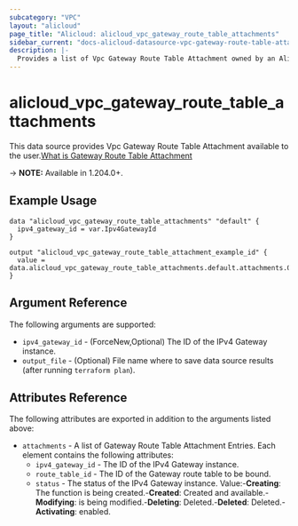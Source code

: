 ```yaml
---
subcategory: "VPC"
layout: "alicloud"
page_title: "Alicloud: alicloud_vpc_gateway_route_table_attachments"
sidebar_current: "docs-alicloud-datasource-vpc-gateway-route-table-attachments"
description: |-
  Provides a list of Vpc Gateway Route Table Attachment owned by an Alibaba Cloud account.
---
```


# alicloud_vpc_gateway_route_table_attachments

This data source provides Vpc Gateway Route Table Attachment available to the user.[What is Gateway Route Table Attachment](https://www.alibabacloud.com/help/en/)

-> **NOTE:** Available in 1.204.0+.

## Example Usage

```
data "alicloud_vpc_gateway_route_table_attachments" "default" {
  ipv4_gateway_id = var.Ipv4GatewayId
}

output "alicloud_vpc_gateway_route_table_attachment_example_id" {
  value = data.alicloud_vpc_gateway_route_table_attachments.default.attachments.0.id
}
```

## Argument Reference

The following arguments are supported:
* `ipv4_gateway_id` - (ForceNew,Optional) The ID of the IPv4 Gateway instance.
* `output_file` - (Optional) File name where to save data source results (after running `terraform plan`).


## Attributes Reference

The following attributes are exported in addition to the arguments listed above:
* `attachments` - A list of Gateway Route Table Attachment Entries. Each element contains the following attributes:
  * `ipv4_gateway_id` - The ID of the IPv4 Gateway instance.
  * `route_table_id` - The ID of the Gateway route table to be bound.
  * `status` - The status of the IPv4 Gateway instance. Value:-**Creating**: The function is being created.-**Created**: Created and available.-**Modifying**: is being modified.-**Deleting**: Deleted.-**Deleted**: Deleted.-**Activating**: enabled.
